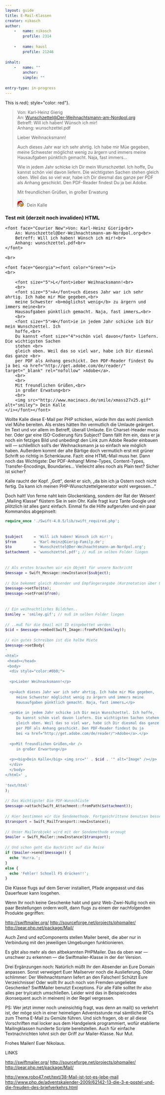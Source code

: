 ```yaml
---
layout: guide
title: E-Mail-Klassen
creator: nikosch
author:
    -   name: nikosch
        profile: 2314

    -   name: hausl
        profile: 21246

inhalt:
    -   name: ""
        anchor: 
        simple: ""

entry-type: in-progress
---
```


This is *red*{: style="color: red"}.



> Von: Karl-Heinz Gierig  
An: Wunschzettel@Der-Weihnachtsmann-am-Nordpol.org  
Betreff: Will ich haben! Wünsch ich mir!  
Anhang: wunschzettel.pdf
>
> Lieber Weihnacksmann!
>
> Auch dieses Jahr war ich sehr ahrtig. Ich habe mir Müe gegeben,
meine Schwester möglichst wenig zu ärgern und immers meine
Hausaufgaben pünktlich gemacht. Naja, fast immers…
>
> Wie in jedem Jahr schicke ich Dir mein Wunschzettel. Ich hoffe,
Du kannst schön viel davon liefern. Die wichtigsten Sachen stehen 
gleich oben. Weil das so viel war, habe ich Dir diesmal das ganze 
per PDF als Anhang geschickt. Den PDF-Reader findest Du ja bei Adobe.
>
> Mit freundlichen Grüßen,
in großer Erwatung
>
> ![xmas](images/smiley_xmas_27x25.gif) Dein Kalle


### Test mit (derzeit noch invaliden) HTML 


<font size="3">

	<font face="Courier New">Von: Karl-Heinz Gierig<br>
		An: Wunschzettel@Der-Weihnachtsmann-am-Nordpol.org<br>
		Betreff: Will ich haben! Wünsch ich mir!<br>
		Anhang: wunschzettel.pdf<br>
	</font>
	
	<br>

	<font face="Georgia"><font color="Green"><i>
	<br>

		<font size="5">L</font>ieber Weihnacksmann!<br>
		<br>
		<font size="5">A</font>uch dieses Jahr war ich sehr ahrtig. Ich habe mir Müe gegeben,<br>
		meine Schwester <b>möglichst wenig</b> zu ärgern und immers meine<br>
		Hausaufgaben pünktlich gemacht. Naja, fast immers…<br>
		<br>
		<font size="5">W</font>ie in jedem Jahr schicke ich Dir mein Wunschzettel. Ich 
		hoffe,<br>
		Du kannst <font size="4">schön viel davon</font> liefern. Die wichtigsten Sachen 
		stehen <br>
		gleich oben. Weil das so viel war, habe ich Dir diesmal das ganze <br>
		per PDF als Anhang geschickt. Den PDF-Reader findest Du ja bei <a href="http://get.adobe.com/de/reader/" target="_blank" rel="nofollow" >Adobe</a>. 
		<br>
		<br>
		Mit freundlichen Grüßen,<br>
		in großer Erwatung<br>
		<br>
		<img src="http://www.macinacs.de/smile/xmass27x25.gif" alt="smiley"> Dein Kalle 
	</i></font></font>

</font>



Wollte Kalle diese E-Mail per PHP schicken, würde Ihm das wohl ziemlich viel Mühe bereiten. Als erstes hätten Ihn vermutlich die Umlaute geärgert. Im Text und vor allem im Betreff, überall Umlaute. Ein Charset-Header muss her. Oder gar eine ISO-Codierung fürs Subject? Dann fällt ihm ein, dass er ja noch ein fetziges Bild und unbedingt den Link zum Adobe Reader einbauen will ― schließlich soll’s der Weihnacksmann ja so einfach wie möglich haben. Außerdem kommt der alte Bärtige doch vermutlich erst mit grüner Schrift so richtig in Schenklaune. Fazit: eine HTML-Mail muss her. Dann noch das Wichtigste: Der PDF-Anhang! 
Mime-Types, Content-Types, Transfer-Encodings, Boundaries… Vielleicht alles noch als Plain text? Sicher ist sicher?

Kalle raucht der Kopf. „Gott“, denkt er sich, „da bin ich ja Ostern noch nicht fertig. Da kann ich meinen PHP-Wunschzettelgenerator wohl vergessen…“

Doch halt! Von ferne naht kein Glockenklang, sondern der Rat der Weisen! „Mailing Klasse“ flüstern Sie in sein Ohr. Kalle fragt kurz Tante Google und plötzlich ist alles ganz einfach. Einmal fix die Hilfe aufgerufen und ein paar Kommandos abgepinselt:


~~~ php
require_once './Swift-4.0.5/lib/swift_required.php'; 


$subject     = 'Will ich haben! Wünsch ich mir!'; 
$from        = 'Karl-Heinz@Gierig-Family.de'; 
$to          = 'Wunschzettel@Der-Weihnachtsmann-am-Nordpol.org'; 
$attachment  = 'wunschzettel.pdf'; // muß im selben Folder liegen 


// Als erstes brauchen wir ein Objekt für unsere Nachricht 
$message = Swift_Message::newInstance($subject); 

// Die bekommt gleich Absender und Empfängerangabe (Kurznotation über Queuing geht auch) 
$message->setTo($to); 
$message->setFrom($from); 


// Ein weihnachtliches Bildchen.. 
$smiley = 'smiley.gif'; // muß im selben Folder liegen 

// ..muß für die Email mit ID eingebettet werden 
$cid = $message->embed(Swift_Image::fromPath($smiley)); 

// ein gutes Schreiben ist die halbe Miete 
$message->setBody( 
' 
<html> 
 <head></head> 
 <body> 
  <div style="color:#0b0;"> 

  <p>Lieber Weihnacksmann!</p> 

  <p>Auch dieses Jahr war ich sehr ahrtig. Ich habe mir Müe gegeben, 
     meine Schwester möglichst wenig zu ärgern und immers meine 
     Hausaufgaben pünktlich gemacht. Naja, fast immers…</p> 

  <p>Wie in jedem Jahr schicke ich Dir mein Wunschzettel. Ich hoffe, 
     Du kannst schön viel davon liefern. Die wichtigsten Sachen stehen 
     gleich oben. Weil das so viel war, habe ich Dir diesmal das ganze 
     per PDF als Anhang geschickt. Den PDF-Reader findest Du ja  
     bei <a href="http://get.adobe.com/de/reader/">Adobe</a>.</p> 

  <p>Mit freundlichen Grüßen,<br /> 
     in großer Erwartung</p> 

  <p><big>Dein Kalle</big> <img src="' . $cid . '" alt="Image" /></p> 
  </div> 
  </body> 
</html>' , 

'text/html'  
); 
   
// Das Wichtigste! Die PDF-Wunschliste 
$message->attach(Swift_Attachment::fromPath($attachment)); 

// Hier bestimmen wir die Sendemethode. Fortgeschrittene benutzen besser SMTP 
$transport = Swift_MailTransport::newInstance(); 

// Unser Mailerobjekt wird mit der Sendemethode erzeugt 
$mailer = Swift_Mailer::newInstance($transport); 

// Und schon geht die Nachricht auf die Reise 
if ($mailer->send($message)) { 
  echo 'Hurra.'; 
} 
else { 
  echo 'Fehler! Schnell F5 drücken!!'; 
} 
~~~

Die Klasse flugs auf dem Server installiert, Pfade angepasst und das Dauerfeuer kann losgehen.

Wenn Ihr noch keine Geschenke habt und ganz Web-Zwei-Nullig noch ein paar Bestellungen ordern wollt, dann flugs zu einem der nachfolgenden Produkte gegriffen:

http://swiftmailer.org/
http://sourceforge.net/projects/phpmailer/
http://pear.php.net/package/Mail/

Auch Zend und ezComponents stellen Mailer bereit, die aber nur in Verbindung mit den jeweiligen Umgebungen funktionieren.


Es gibt also mehr als den altbekannten PHPMailer. Das da oben war ― unschwer zu erkennen ― die Swiftmailer-Klasse in der 4er Version.

Drei Ergänzungen noch:
Natürlich müßt Ihr den Absender an Eure Domain anpassen. Sonst verweigert Euer Mailserver noch die Auslieferung. Oder schlimmer: Der Weihnachtsmann liefert an den Falschen! 
Schützt Eure Verzeichnisse! Oder wollt Ihr auch noch von Fremden ungeliebte Geschenke? 
SwiftMailer benutzt Exceptions. Für alle Fälle solltet Ihr also alles per try/catch umschließen. Leider wird das in Beispielcodes (konsequent auch in meinem) in der Regel vergessen. 

PS: Wer jetzt immer noch uneinsichtig fragt, was denn an mail() so verkehrt ist, der möge sich in einer heimeligen Adventsstunde mal sämtliche RFCs zum Thema E-Mail zu Gemüte führen. Und sich fragen, ob er all diese Vorschriften mal locker aus dem Handgelenk programmiert, wofür etablierte Mailingklassen hunderte Scripte bereitstellen. Auch für einfache Textnachrichten lohnt sich der Griff zur Mailer-Klasse. Nur Mut.

Frohes Mailen! Euer Nikolaus.


LINKS

http://swiftmailer.org/
http://sourceforge.net/projects/phpmailer/
http://pear.php.net/package/Mail/

http://www.robo47.net/text/38-Mail-ist-tot-es-lebe-mail
http://www.php.de/adventskalender-2009/62142-13-die-3-e-postel-und-die-freuden-des-briefverkehrs.html

